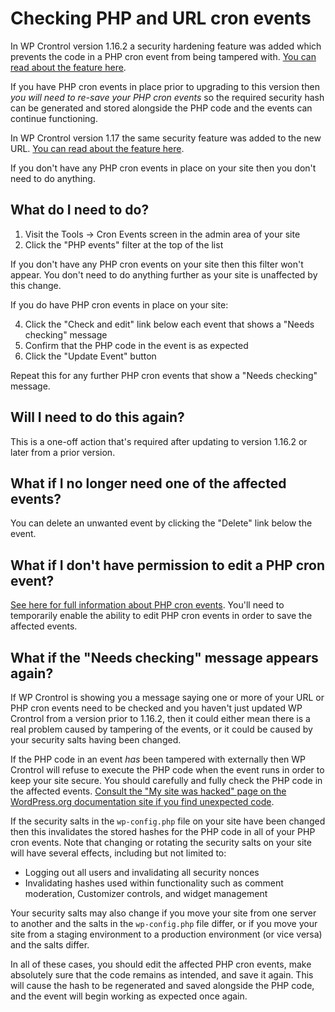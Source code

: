 # Checking PHP and URL cron events

In WP Crontrol version 1.16.2 a security hardening feature was added which prevents the code in a PHP cron event from being tampered with. [You can read about the feature here](/docs/php-cron-events/).

If you have PHP cron events in place prior to upgrading to this version then *you will need to re-save your PHP cron events* so the required security hash can be generated and stored alongside the PHP code and the events can continue functioning.

In WP Crontrol version 1.17 the same security feature was added to the new URL. [You can read about the feature here](/docs/php-cron-events/).

If you don't have any PHP cron events in place on your site then you don't need to do anything.

## What do I need to do?

1. Visit the Tools → Cron Events screen in the admin area of your site
2. Click the "PHP events" filter at the top of the list

If you don't have any PHP cron events on your site then this filter won't appear. You don't need to do anything further as your site is unaffected by this change.

If you do have PHP cron events in place on your site:

4. Click the "Check and edit" link below each event that shows a "Needs checking" message
5. Confirm that the PHP code in the event is as expected
6. Click the "Update Event" button

Repeat this for any further PHP cron events that show a "Needs checking" message.

## Will I need to do this again?

This is a one-off action that's required after updating to version 1.16.2 or later from a prior version.

## What if I no longer need one of the affected events?

You can delete an unwanted event by clicking the "Delete" link below the event.

## What if I don't have permission to edit a PHP cron event?

[See here for full information about PHP cron events](/docs/php-cron-events/). You'll need to temporarily enable the ability to edit PHP cron events in order to save the affected events.

## What if the "Needs checking" message appears again?

If WP Crontrol is showing you a message saying one or more of your URL or PHP cron events need to be checked and you haven't just updated WP Crontrol from a version prior to 1.16.2, then it could either mean there is a real problem caused by tampering of the events, or it could be caused by your security salts having been changed.

If the PHP code in an event *has* been tampered with externally then WP Crontrol will refuse to execute the PHP code when the event runs in order to keep your site secure. You should carefully and fully check the PHP code in the affected events. [Consult the "My site was hacked" page on the WordPress.org documentation site if you find unexpected code](https://wordpress.org/documentation/article/faq-my-site-was-hacked/).

If the security salts in the `wp-config.php` file on your site have been changed then this invalidates the stored hashes for the PHP code in all of your PHP cron events. Note that changing or rotating the security salts on your site will have several effects, including but not limited to:

  - Logging out all users and invalidating all security nonces
  - Invalidating hashes used within functionality such as comment moderation, Customizer controls, and widget management

Your security salts may also change if you move your site from one server to another and the salts in the `wp-config.php` file differ, or if you move your site from a staging environment to a production environment (or vice versa) and the salts differ.

In all of these cases, you should edit the affected PHP cron events, make absolutely sure that the code remains as intended, and save it again. This will cause the hash to be regenerated and saved alongside the PHP code, and the event will begin working as expected once again.
